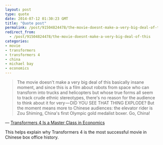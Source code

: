 ```yaml
---
layout: post
type: quote
date: 2014-07-12 01:30:23 GMT
title: "Quote post"
permalink: /post/91504824478/the-movie-doesnt-make-a-very-big-deal-of-this
redirect_from: 
  - /post/91504824478/the-movie-doesnt-make-a-very-big-deal-of-this
categories:
- movie
- transformers
- transformers 4
- china
- michael bay
- economics
---
```

<blockquote>The movie doesn't make a very big deal of this basically insane moment, and since this is a film about robots from space who can transform into trucks and helicopters but whose true forms all seem to track crude ethnic stereotypes, there's no reason for the audience to think about it for very — DID YOU SEE THAT THING EXPLODE? But the moment means more to Chinese audiences: the elevator rider is Zou Shiming, China's first Olympic gold medalist boxer. Go, China!</blockquote>
<p>— <a href="http://www.vox.com/2014/7/6/5873099/transformers-4-is-a-master-class-in-economics?utm_source=nextdraft&amp;utm_medium=email">Transformers 4 Is a Master Class in Economics</a></p>
 
<p>This helps explain why Transformers 4 is the most successful movie in Chinese box office history.</p>